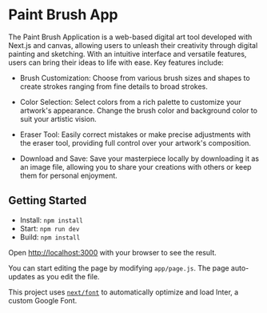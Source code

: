 # Paint Brush App

The Paint Brush Application is a web-based digital art tool developed with Next.js and canvas, allowing users to unleash their creativity through digital painting and sketching. With an intuitive interface and versatile features, users can bring their ideas to life with ease. Key features include:

- Brush Customization: Choose from various brush sizes and shapes to create strokes ranging from fine details to broad strokes.

- Color Selection: Select colors from a rich palette to customize your artwork's appearance. Change the brush color and background color to suit your artistic vision.

- Eraser Tool: Easily correct mistakes or make precise adjustments with the eraser tool, providing full control over your artwork's composition.

- Download and Save: Save your masterpiece locally by downloading it as an image file, allowing you to share your creations with others or keep them for personal enjoyment.

## Getting Started

- Install: `npm install`
- Start: `npm run dev`
- Build: `npm install`

Open [http://localhost:3000](http://localhost:3000) with your browser to see the result.

You can start editing the page by modifying `app/page.js`. The page auto-updates as you edit the file.

This project uses [`next/font`](https://nextjs.org/docs/basic-features/font-optimization) to automatically optimize and load Inter, a custom Google Font.
